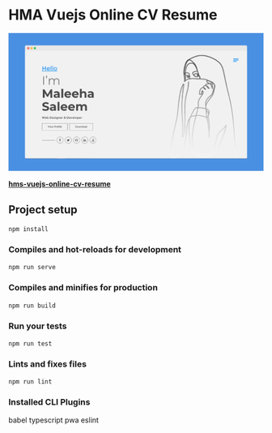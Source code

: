 
# HMA Vuejs Online CV Resume


<p align="center">
  <img src="./data/screely-1570214571722.png">
</p>

**[hms-vuejs-online-cv-resume](https://ayoubkhan-projects.github.io/hms-vuejs-online-cv-resume)**

## Project setup
```
npm install
```

### Compiles and hot-reloads for development
```
npm run serve
```

### Compiles and minifies for production
```
npm run build
```

### Run your tests
```
npm run test
```

### Lints and fixes files
```
npm run lint
```

### Installed CLI Plugins
babel typescript pwa eslint
